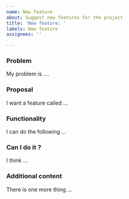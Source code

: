 ```yaml
---
name: New feature
about: Suggest new features for the project
title: 'New feature: '
labels: New feature
assignees: ''

---
```


### Problem
<!-- Describe your real-life problem here. But don't be too silly! --->
My problem is ....
### Proposal
<!-- Kinda self-explanatory. Tell us what feature you want. And give it a fancy name! --->
I want a feature called ...
### Functionality
<!-- What should it do ? What else ? Be specific. --->
I can do the following ...
### Can I do it ?
<!-- Clearly state whether you could do it --->
I think ...
### Additional content
<!-- What else do we need to know more --->
There is one more thing ...
